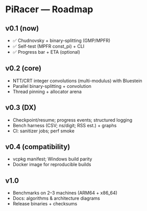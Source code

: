 # PiRacer — Roadmap

## v0.1 (now)
- ✅ Chudnovsky + binary-splitting (GMP/MPFR)
- ✅ Self-test (MPFR const_pi) + CLI
- ✅ Progress bar + ETA (optional)

## v0.2 (core)
- NTT/CRT integer convolutions (multi-modulus) with Bluestein
- Parallel binary-splitting + convolution
- Thread pinning + allocator arena

## v0.3 (DX)
- Checkpoint/resume; progress events; structured logging
- Bench harness (CSV; ns/digit; RSS est.) + graphs
- CI: sanitizer jobs; perf smoke

## v0.4 (compatibility)
- vcpkg manifest; Windows build parity
- Docker image for reproducible builds

## v1.0
- Benchmarks on 2–3 machines (ARM64 + x86_64)
- Docs: algorithms & architecture diagrams
- Release binaries + checksums
